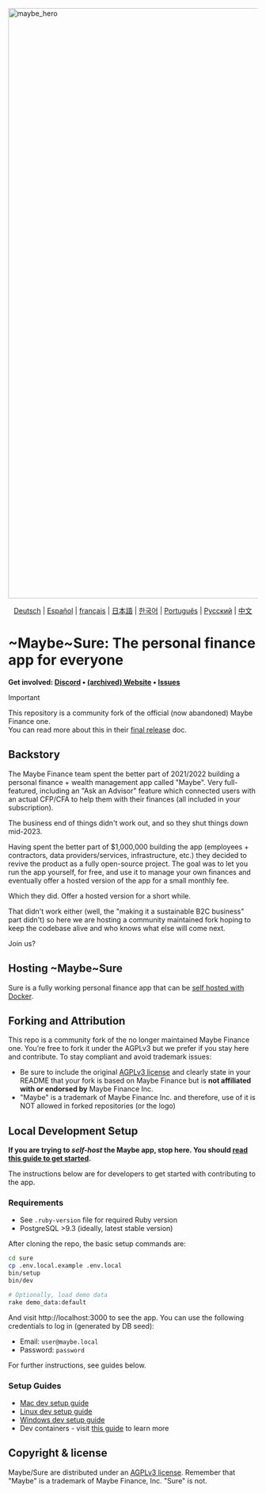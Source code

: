 
<img width="1190" alt="maybe_hero" src="https://github.com/user-attachments/assets/5ed08763-a9ee-42b2-a436-e05038fcf573" />

<p align="center">
  <!-- Keep these links. Translations will automatically update with the README. -->
  <a href="https://readme-i18n.com/de/we-promise/sure">Deutsch</a> | 
  <a href="https://readme-i18n.com/es/we-promise/sure">Español</a> | 
  <a href="https://readme-i18n.com/fr/we-promise/sure">français</a> | 
  <a href="https://readme-i18n.com/ja/we-promise/sure">日本語</a> | 
  <a href="https://readme-i18n.com/ko/we-promise/sure">한국어</a> | 
  <a href="https://readme-i18n.com/pt/we-promise/sure">Português</a> | 
  <a href="https://readme-i18n.com/ru/we-promise/sure">Русский</a> | 
  <a href="https://readme-i18n.com/zh/we-promise/sure">中文</a>
</p>

# ~Maybe~Sure: The personal finance app for everyone

<b>Get
involved: [Discord](https://discord.gg/36ZGBsxYEK) • [(archived) Website](https://web.archive.org/web/20250715182050/https://maybefinance.com/) • [Issues](https://github.com/we-promise/sure/issues)</b>

> [!IMPORTANT]
> This repository is a community fork of the official (now abandoned) Maybe Finance one.  
> You can read more about this in their [final release](https://github.com/maybe-finance/maybe/releases/tag/v0.6.0) doc.

## Backstory

The Maybe Finance team spent the better part of 2021/2022 building a personal
finance + wealth management app called "Maybe". Very full-featured, including
an "Ask an Advisor" feature which connected users with an actual CFP/CFA to
help them with their finances (all included in your subscription).

The business end of things didn't work out, and so they shut things down mid-2023.

Having spent the better part of $1,000,000 building the app (employees +
contractors, data providers/services, infrastructure, etc.) they decided to
revive the product as a fully open-source project. The goal was to
let you run the app yourself, for free, and use it to manage your own finances
and eventually offer a hosted version of the app for a small monthly fee.

Which they did.  Offer a hosted version for a short while.

That didn't work either (well, the "making it a sustainable B2C business" part
didn't) so here we are hosting a community maintained fork hoping to keep the
codebase alive and who knows what else will come next.

Join us?

## Hosting ~Maybe~Sure

Sure is a fully working personal finance app that can be [self hosted with Docker](docs/hosting/docker.md).

## Forking and Attribution

This repo is a community fork of the no longer maintained Maybe Finance one.
You’re free to fork it under the AGPLv3 but we prefer if you stay here and contribute.
To stay compliant and avoid trademark issues:

- Be sure to include the original [AGPLv3 license](https://github.com/maybe-finance/maybe/blob/main/LICENSE) and clearly state in your README that your fork is based on Maybe Finance but is **not affiliated with or endorsed by** Maybe Finance Inc.
- "Maybe" is a trademark of Maybe Finance Inc. and therefore, use of it is NOT allowed in forked repositories (or the logo)

## Local Development Setup

**If you are trying to _self-host_ the Maybe app, stop here. You
should [read this guide to get started](docs/hosting/docker.md).**

The instructions below are for developers to get started with contributing to the app.

### Requirements

- See `.ruby-version` file for required Ruby version
- PostgreSQL >9.3 (ideally, latest stable version)

After cloning the repo, the basic setup commands are:

```sh
cd sure
cp .env.local.example .env.local
bin/setup
bin/dev

# Optionally, load demo data
rake demo_data:default
```

And visit http://localhost:3000 to see the app. You can use the following
credentials to log in (generated by DB seed):

- Email: `user@maybe.local`
- Password: `password`

For further instructions, see guides below.

### Setup Guides

- [Mac dev setup guide](https://github.com/maybe-finance/maybe/wiki/Mac-Dev-Setup-Guide)
- [Linux dev setup guide](https://github.com/maybe-finance/maybe/wiki/Linux-Dev-Setup-Guide)
- [Windows dev setup guide](https://github.com/maybe-finance/maybe/wiki/Windows-Dev-Setup-Guide)
- Dev containers - visit [this guide](https://code.visualstudio.com/docs/devcontainers/containers) to learn more

## Copyright & license

Maybe/Sure are distributed under
an [AGPLv3 license](https://github.com/maybe-finance/maybe/blob/main/LICENSE).
Remember that "Maybe" is a trademark of Maybe Finance, Inc.
"Sure" is not.
